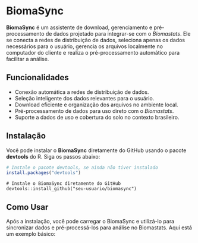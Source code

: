 # BiomaSync

**BiomaSync** é um assistente de download, gerenciamento e pré-processamento de dados projetado para integrar-se com o *Biomastats*. Ele se conecta a redes de distribuição de dados, seleciona apenas os dados necessários para o usuário, gerencia os arquivos localmente no computador do cliente e realiza o pré-processamento automático para facilitar a análise.

## Funcionalidades

- Conexão automática a redes de distribuição de dados.
- Seleção inteligente dos dados relevantes para o usuário.
- Download eficiente e organização dos arquivos no ambiente local.
- Pré-processamento de dados para uso direto com o *Biomastats*.
- Suporte a dados de uso e cobertura do solo no contexto brasileiro.

## Instalação

Você pode instalar o **BiomaSync** diretamente do GitHub usando o pacote **devtools** do R. Siga os passos abaixo:

```r
# Instale o pacote devtools, se ainda não tiver instalado
install.packages("devtools")
```

```
# Instale o BiomaSync diretamente do GitHub
devtools::install_github("seu-usuario/biomasync")
``` 
## Como Usar
Após a instalação, você pode carregar o BiomaSync e utilizá-lo para sincronizar dados e pré-processá-los para análise no Biomastats. Aqui está um exemplo básico:

